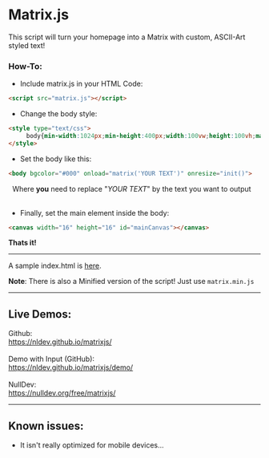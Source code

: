 # Matrix.js

This script will turn your homepage into a Matrix with custom, ASCII-Art styled text!

### How-To:

- Include matrix.js in your HTML Code:<br>
 ```html
<script src="matrix.js"></script>
```
- Change the body style:<br>
```html
<style type="text/css">
     body{min-width:1024px;min-height:400px;width:100vw;height:100vh;margin:0;}
</style>
```
- Set the body like this:<br>
```html
<body bgcolor="#000" onload="matrix('YOUR TEXT')" onresize="init()">
```
&nbsp;&nbsp;Where <b>you</b> need to replace "_YOUR TEXT_" by the text you want to output<br><br>
- Finally, set the main element inside the body:<br>
```html
<canvas width="16" height="16" id="mainCanvas"></canvas>
```
 
 <b>Thats it!</b>
 
 <hr>
 
 A sample index.html is <a href="https://github.com/NLDev/matrixjs/blob/master/index.html">here</a>.
 
 <b>Note</b>: There is also a Minified version of the script! Just use `matrix.min.js`
 
 <hr>
 
 ## Live Demos:
 
 Github:<br>
 https://nldev.github.io/matrixjs/
 <br><br>
 Demo with Input (GitHub):<br>
 https://nldev.github.io/matrixjs/demo/
 <br><br>
 NullDev:<br>
 https://nulldev.org/free/matrixjs/
 
 <hr>
 
## Known issues:

- It isn't really optimized for mobile devices...
